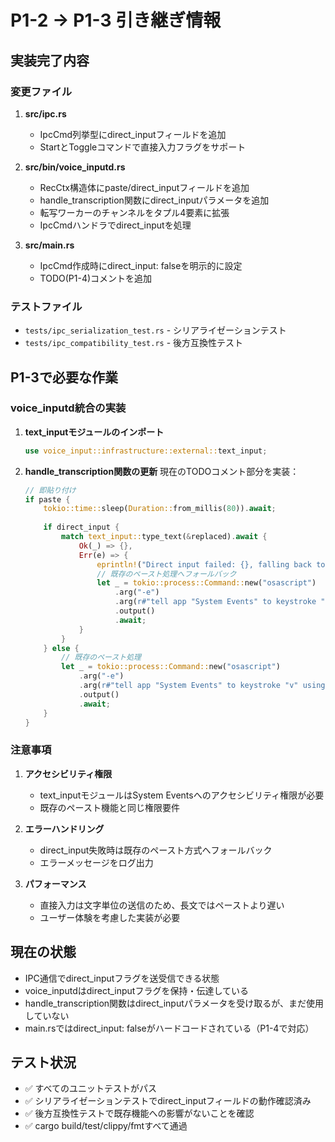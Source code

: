# P1-2 → P1-3 引き継ぎ情報

## 実装完了内容

### 変更ファイル
1. **src/ipc.rs**
   - IpcCmd列挙型にdirect_inputフィールドを追加
   - StartとToggleコマンドで直接入力フラグをサポート

2. **src/bin/voice_inputd.rs**
   - RecCtx構造体にpaste/direct_inputフィールドを追加
   - handle_transcription関数にdirect_inputパラメータを追加
   - 転写ワーカーのチャンネルをタプル4要素に拡張
   - IpcCmdハンドラでdirect_inputを処理

3. **src/main.rs**
   - IpcCmd作成時にdirect_input: falseを明示的に設定
   - TODO(P1-4)コメントを追加

### テストファイル
- `tests/ipc_serialization_test.rs` - シリアライゼーションテスト
- `tests/ipc_compatibility_test.rs` - 後方互換性テスト

## P1-3で必要な作業

### voice_inputd統合の実装

1. **text_inputモジュールのインポート**
   ```rust
   use voice_input::infrastructure::external::text_input;
   ```

2. **handle_transcription関数の更新**
   現在のTODOコメント部分を実装：
   ```rust
   // 即貼り付け
   if paste {
       tokio::time::sleep(Duration::from_millis(80)).await;
       
       if direct_input {
           match text_input::type_text(&replaced).await {
               Ok(_) => {},
               Err(e) => {
                   eprintln!("Direct input failed: {}, falling back to paste", e);
                   // 既存のペースト処理へフォールバック
                   let _ = tokio::process::Command::new("osascript")
                       .arg("-e")
                       .arg(r#"tell app "System Events" to keystroke "v" using {command down}"#)
                       .output()
                       .await;
               }
           }
       } else {
           // 既存のペースト処理
           let _ = tokio::process::Command::new("osascript")
               .arg("-e")
               .arg(r#"tell app "System Events" to keystroke "v" using {command down}"#)
               .output()
               .await;
       }
   }
   ```

### 注意事項

1. **アクセシビリティ権限**
   - text_inputモジュールはSystem Eventsへのアクセシビリティ権限が必要
   - 既存のペースト機能と同じ権限要件

2. **エラーハンドリング**
   - direct_input失敗時は既存のペースト方式へフォールバック
   - エラーメッセージをログ出力

3. **パフォーマンス**
   - 直接入力は文字単位の送信のため、長文ではペーストより遅い
   - ユーザー体験を考慮した実装が必要

## 現在の状態

- IPC通信でdirect_inputフラグを送受信できる状態
- voice_inputdはdirect_inputフラグを保持・伝達している
- handle_transcription関数はdirect_inputパラメータを受け取るが、まだ使用していない
- main.rsではdirect_input: falseがハードコードされている（P1-4で対応）

## テスト状況

- ✅ すべてのユニットテストがパス
- ✅ シリアライゼーションテストでdirect_inputフィールドの動作確認済み
- ✅ 後方互換性テストで既存機能への影響がないことを確認
- ✅ cargo build/test/clippy/fmtすべて通過